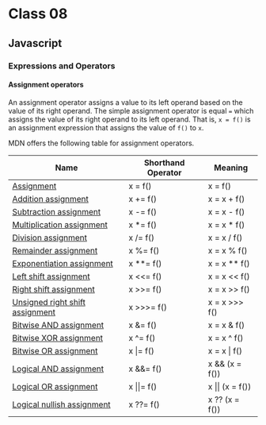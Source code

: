 # Class 08

## Javascript

### Expressions and Operators

#### Assignment operators

An assignment operator assigns a value to its left operand based on the value of its right operand. The simple assignment operator is equal `=` which assigns the value of its right operand to its left operand. That is, `x = f()` is an assignment expression that assigns the value of `f()` to `x`.

MDN offers the following table for assignment operators.

|Name|Shorthand Operator|Meaning|
|-|--|-|
|[Assignment](https://developer.mozilla.org/en-US/docs/Web/JavaScript/Reference/Operators/Assignment)|x = f()|x = f()|
|[Addition assignment](https://developer.mozilla.org/en-US/docs/Web/JavaScript/Reference/Operators/Addition_assignment)|x += f()|x = x + f()|
|[Subtraction assignment](https://developer.mozilla.org/en-US/docs/Web/JavaScript/Reference/Operators/Subtraction_assignment)|x -= f()|x = x - f()|
|[Multiplication assignment](https://developer.mozilla.org/en-US/docs/Web/JavaScript/Reference/Operators/Multiplication_assignment)|x *= f()|x = x * f()|
|[Division assignment](https://developer.mozilla.org/en-US/docs/Web/JavaScript/Reference/Operators/Division_assignment)|x /= f()|x = x / f()|
|[Remainder assignment](https://developer.mozilla.org/en-US/docs/Web/JavaScript/Reference/Operators/Remainder_assignment)|x %= f()|x = x % f()|
|[Exponentiation assignment](https://developer.mozilla.org/en-US/docs/Web/JavaScript/Reference/Operators/Exponentiation_assignment)|x **= f()|x = x ** f()|
|[Left shift assignment](https://developer.mozilla.org/en-US/docs/Web/JavaScript/Reference/Operators/Left_shift_assignment)|x <<= f()|x = x << f()|
|[Right shift assignment](https://developer.mozilla.org/en-US/docs/Web/JavaScript/Reference/Operators/Right_shift_assignment)|x >>= f()|x = x >> f()|
|[Unsigned right shift assignment](https://developer.mozilla.org/en-US/docs/Web/JavaScript/Reference/Operators/Unsigned_right_shift_assignment)|x >>>= f()|x = x >>> f()|
|[Bitwise AND assignment](https://developer.mozilla.org/en-US/docs/Web/JavaScript/Reference/Operators/Bitwise_AND_assignment)|x &= f()|x = x & f()|
|[Bitwise XOR assignment](https://developer.mozilla.org/en-US/docs/Web/JavaScript/Reference/Operators/Bitwise_XOR_assignment)|x ^= f()|x = x ^ f()|
|[Bitwise OR assignment](https://developer.mozilla.org/en-US/docs/Web/JavaScript/Reference/Operators/Bitwise_OR_assignment)|x &#124;= f()|x = x &#124; f()|
|[Logical AND assignment](https://developer.mozilla.org/en-US/docs/Web/JavaScript/Reference/Operators/Logical_AND_assignment)|x &&= f()|x && (x = f())|
|[Logical OR assignment](https://developer.mozilla.org/en-US/docs/Web/JavaScript/Reference/Operators/Logical_OR_assignment)|x &#124;&#124;= f()|x &#124;&#124; (x = f())|
|[Logical nullish assignment](https://developer.mozilla.org/en-US/docs/Web/JavaScript/Reference/Operators/Logical_nullish_assignment)|x ??= f()|x ?? (x = f())|

